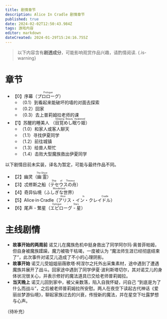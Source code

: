```yaml
---
title: 剧情章节
description: Alice In Cradle 剧情章节
published: true
date: 2024-02-02T12:50:43.984Z
tags: 游戏内容
editor: markdown
dateCreated: 2024-01-29T15:24:16.755Z
---
```


> 以下内容含有**剧透成分**，可能影响观赏作品兴趣，请酌情阅读.
{.is-warning}

# 章节

- 【0】序幕（<ruby>プロローグ<rt>Prologue</rt></ruby>）
  - （0.1）到看起来能破坏的墙的对面去探索
  - （0.2）回家
  - （0.3）去上普莉姆拉老师的课
- 【1】苏醒的睡美人 （<ruby>目覚めし眠り姫<rt>Sleeping Beauty Awakened</rt></ruby>）
  - （1.0）和家人或客人聊天
  - （1.1）寻找伊夏同学
  - （1.2）前往城镇
  - （1.3）给兽人帮忙
  - （1.4）击败大型魔族救出伊夏同学
  
以下剧情目前未实装，译名为暂定，可能与最终作品不同。
- 【2】幽灵（<ruby>幽霊<rt>The Ghost</rt></ruby>）
- 【3】忒修斯之船（<ruby>テセウスの舟<rt>Ship of Theseus</rt></ruby>）
- 【4】奇异仙境（<ruby>ふしぎな世界<rt>Wonderland</rt></ruby>）
- 【5】Alice·in·Cradle（<ruby>アリス・イン・クレイドル<rt>Alice In Cradle</rt></ruby>）
- 【6】尾声 - 繁星（<ruby>エピローグ - 星<rt>Epilogue - Stars</rt></ruby>）

# 主线剧情
- **故事开始的两周前**
  诺艾儿在魔族危机中挺身救出了同学阿尔玛·奥普菲帕姆，但自身被魔族蹂躏，魔力被吸干枯竭，一度被认为 “魔法师生涯已经彻底结束了”，此次事件对诺艾儿造成了不小的心理阴影。
- **故事开始**
  诺艾儿受姐姐丽薇歌塔·柯涅尔之托外出采集素材，途中遇到了遭遇魔族并展开了战斗。回家途中遇到了同学伊夏·波利斯塔切尔，其对诺艾儿的身体状况很关心，并表示修好的魔法道具已交给老师普莉姆拉。
- **当天晚上**
  诺艾儿回到家中，被父亲数落，陷入自我怀疑，问自己 “到底是为了什么而战斗”，之后被老师普莉姆拉所安慰。两人在夜空下读起古代神话《爱丽丝梦游仙境》，聊起家族过去的兴衰，传授新的魔法，并在星空下吐露梦想与心声。
  
（待补充）